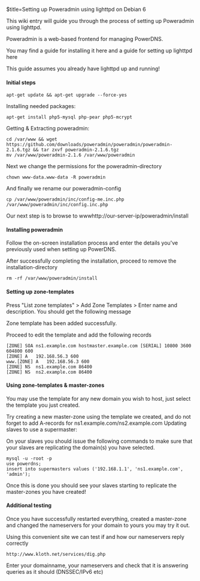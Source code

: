 $title=Setting up Poweradmin using lighttpd on Debian 6

This wiki entry will guide you through the process of setting up Poweradmin using lighttpd.

Poweradmin is a web-based frontend for managing PowerDNS.

You may find a guide for installing it here and a guide for setting up lighttpd here

This guide assumes you already have lighttpd up and running!


#### Initial steps

    apt-get update && apt-get upgrade --force-yes

Installing needed packages:

    apt-get install php5-mysql php-pear php5-mcrypt

Getting & Extracting poweradmin:

    cd /var/www && wget https://github.com/downloads/poweradmin/poweradmin/poweradmin-2.1.6.tgz && tar zxvf poweradmin-2.1.6.tgz
    mv /var/www/poweradmin-2.1.6 /var/www/poweradmin

Next we change the permissions for the poweradmin-directory

    chown www-data.www-data -R poweradmin

And finally we rename our poweradmin-config

    cp /var/www/poweradmin/inc/config-me.inc.php /var/www/poweradmin/inc/config.inc.php

Our next step is to browse to wwwhttp://our-server-ip/poweradmin/install


#### Installing poweradmin
Follow the on-screen installation process and enter the details you've previously used when setting up PowerDNS.

After successfully completing the installation, proceed to remove the installation-directory

    rm -rf /var/www/poweradmin/install


#### Setting up zone-templates

Press "List zone templates" > Add Zone Templates > Enter name and description.
You should get the following message

Zone template has been added successfully.

Proceed to edit the template and add the following records

    [ZONE] SOA ns1.example.com hostmaster.example.com [SERIAL] 10800 3600 604800 600
    [ZONE] A   192.168.56.3 600
    www.[ZONE] A   192.168.56.3 600
    [ZONE] NS  ns1.example.com 86400
    [ZONE] NS  ns2.example.com 86400


#### Using zone-templates & master-zones

You may use the template for any new domain you wish to host, just select the template you just created.

Try creating a new master-zone using the template we created, and do not forget to add A-records for ns1.example.com/ns2.example.com
Updating slaves to use a supermaster:

On your slaves you should issue the following commands to make sure that your slaves are replicating the domain(s) you have selected.

    mysql -u -root -p
    use powerdns;
    insert into supermasters values ('192.168.1.1', 'ns1.example.com', 'admin');

Once this is done you should see your slaves starting to replicate the master-zones you have created!


#### Additional testing

Once you have successfully restarted everything, created a master-zone and changed the nameservers for your domain to yours you may try it out.

Using this convenient site we can test if and how our nameservers reply correctly

    http://www.kloth.net/services/dig.php

Enter your domainname, your nameservers and check that it is answering queries as it should (DNSSEC/IPv6 etc)